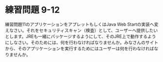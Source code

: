 # 練習問題 9-12

練習問題11のアプリケーションをアプレットもしくはJava Web Startの実装へ変えなさい。それをセキュリティスキャン（検査）として、ユーザーへ提供したいとします。JREも一緒にパッケージするようにして、そのJRE上で動作するようにしなさい。そのためには、何を行わなければなりませんか。みなさんのサイトから、そのアプリケーションを実行するためにはユーザーは何を行わなければなりませんか。
